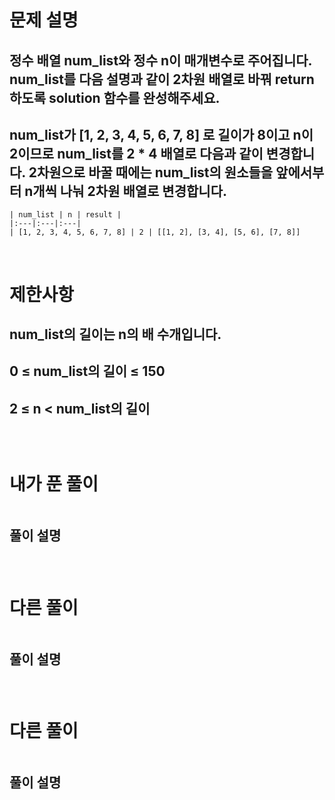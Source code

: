 # 문제 설명
## 정수 배열 num_list와 정수 n이 매개변수로 주어집니다. num_list를 다음 설명과 같이 2차원 배열로 바꿔 return하도록 solution 함수를 완성해주세요.
## num_list가 [1, 2, 3, 4, 5, 6, 7, 8] 로 길이가 8이고 n이 2이므로 num_list를 2 * 4 배열로 다음과 같이 변경합니다. 2차원으로 바꿀 때에는 num_list의 원소들을 앞에서부터 n개씩 나눠 2차원 배열로 변경합니다.

    | num_list | n | result |
    |:---|:---|:---|
    | [1, 2, 3, 4, 5, 6, 7, 8] | 2 | [[1, 2], [3, 4], [5, 6], [7, 8]]


<br>

# 제한사항
## num_list의 길이는 n의 배 수개입니다.
## 0 ≤ num_list의 길이 ≤ 150
## 2 ≤ n < num_list의 길이
## 

<br>

# 내가 푼 풀이

```js

```
## 풀이 설명
###

<br>

# 다른 풀이

```js

```
## 풀이 설명
###

<br>

# 다른 풀이

```js

```
## 풀이 설명
###
